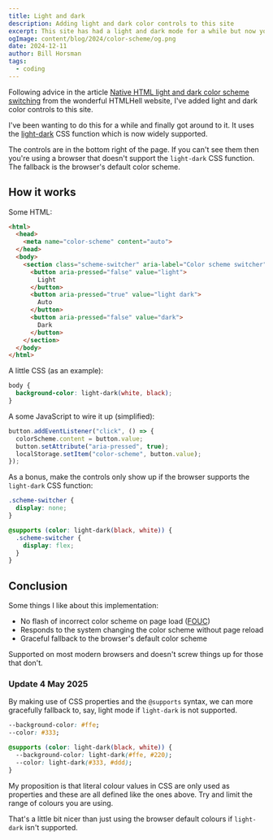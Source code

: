 ```yaml
---
title: Light and dark
description: Adding light and dark color controls to this site
excerpt: This site has had a light and dark mode for a while but now you can toggle it on the site.
ogImage: content/blog/2024/color-scheme/og.png
date: 2024-12-11
author: Bill Horsman
tags:
  - coding
---
```


Following advice in the article [Native HTML light and dark color scheme switching](https://htmhell.dev/adventcalendar/2024/9/) from the wonderful HTMLHell website, I've added light and dark color controls to this site.

I've been wanting to do this for a while and finally got around to it. It uses the [light-dark](https://developer.mozilla.org/en-US/docs/Web/CSS/color_value/light-dark) CSS function which is now widely supported. 

The controls are in the bottom right of the page. If you can't see them then you're using a browser that doesn't support the `light-dark` CSS function. The fallback is the browser's default color scheme.

## How it works

Some HTML:

```html
<html>
  <head>
    <meta name="color-scheme" content="auto">
  </head>
  <body>
    <section class="scheme-switcher" aria-label="Color scheme switcher">
      <button aria-pressed="false" value="light">
        Light
      </button>
      <button aria-pressed="true" value="light dark">
        Auto
      </button>
      <button aria-pressed="false" value="dark">
        Dark
      </button>
    </section>			
  </body>
</html>
```

A little CSS (as an example):

```css
body {
  background-color: light-dark(white, black);
}
```

A some JavaScript to wire it up (simplified):

```js
button.addEventListener("click", () => {
  colorScheme.content = button.value;
  button.setAttribute("aria-pressed", true);
  localStorage.setItem("color-scheme", button.value);
});
```

As a bonus, make the controls only show up if the browser supports the `light-dark` CSS function:

```css
.scheme-switcher {
  display: none;
}

@supports (color: light-dark(black, white)) {
  .scheme-switcher {
    display: flex;
  }
}
```

## Conclusion

Some things I like about this implementation:

- No flash of incorrect color scheme on page load ([FOUC](https://en.wikipedia.org/wiki/Flash_of_unstyled_content))
- Responds to the system changing the color scheme without page reload
- Graceful fallback to the browser's default color scheme

Supported on most modern browsers and doesn't screw things up for those that don't.

### Update 4 May 2025

By making use of CSS properties and the `@supports` syntax, we can more gracefully fallback to, say, light mode if `light-dark` is not supported.

```css
--background-color: #ffe;
--color: #333;

@supports (color: light-dark(black, white)) {
  --background-color: light-dark(#ffe, #220);
  --color: light-dark(#333, #ddd);
}
```

My proposition is that literal colour values in CSS are only used as properties and these are all defined like the ones above. Try and limit the range of colours you are using. 

That's a little bit nicer than just using the browser default colours if `light-dark` isn't supported.

